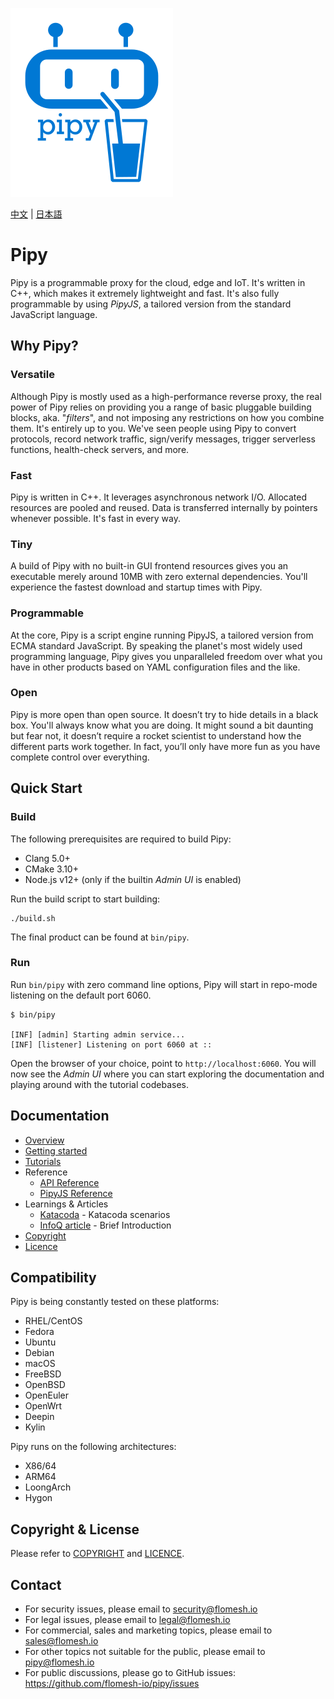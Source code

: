 ![Pipy Logo](./gui/src/images/pipy-300.png)

[中文](./README_zh.md) | [日本語](./README_jp.md)

# Pipy

Pipy is a programmable proxy for the cloud, edge and IoT. It's written in C++, which makes it extremely lightweight and fast. It's also fully programmable by using _PipyJS_, a tailored version from the standard JavaScript language.

## Why Pipy?

### Versatile

Although Pipy is mostly used as a high-performance reverse proxy, the real power of Pipy relies on providing you a range of basic pluggable building blocks, aka. "_filters_", and not imposing any restrictions on how you combine them. It's entirely up to you. We've seen people using Pipy to convert protocols, record network traffic, sign/verify messages, trigger serverless functions, health-check servers, and more.

### Fast

Pipy is written in C++. It leverages asynchronous network I/O. Allocated resources are pooled and reused. Data is transferred internally by pointers whenever possible. It's fast in every way.

### Tiny

A build of Pipy with no built-in GUI frontend resources gives you an executable merely around 10MB with zero external dependencies. You'll experience the fastest download and startup times with Pipy.

### Programmable

At the core, Pipy is a script engine running PipyJS, a tailored version from ECMA standard JavaScript. By speaking the planet's most widely used programming language, Pipy gives you unparalleled freedom over what you have in other products based on YAML configuration files and the like.

### Open

Pipy is more open than open source. It doesn’t try to hide details in a black box. You'll always know what you are doing. It might sound a bit daunting but fear not, it doesn’t require a rocket scientist to understand how the different parts work together. In fact, you’ll only have more fun as you have complete control over everything.

## Quick Start

### Build

The following prerequisites are required to build Pipy:

* Clang 5.0+
* CMake 3.10+
* Node.js v12+ (only if the builtin _Admin UI_ is enabled)

Run the build script to start building:

```
./build.sh
```

The final product can be found at `bin/pipy`.

### Run

Run `bin/pipy` with zero command line options, Pipy will start in repo-mode listening on the default port 6060.

```
$ bin/pipy

[INF] [admin] Starting admin service...
[INF] [listener] Listening on port 6060 at ::
```

Open the browser of your choice, point to `http://localhost:6060`. You will now see the _Admin UI_ where you can start exploring the documentation and playing around with the tutorial codebases.

## Documentation

* [Overview](https://flomesh.io/docs/intro/overview)
* [Getting started](https://flomesh.io/docs/getting-started/build-install)
* [Tutorials](https://flomesh.io/docs/tutorial/01-hello)
* Reference
  * [API Reference](https://flomesh.io/docs/reference/api)
  * [PipyJS Reference](https://flomesh.io/docs/reference/pjs)
* Learnings & Articles
  * [Katacoda](https://katacoda.com/flomesh-io) - Katacoda scenarios
  * [InfoQ article](https://www.infoq.com/articles/network-proxy-stream-processor-pipy/) - Brief Introduction
* [Copyright](COPYRIGHT)
* [Licence](LICENCE)

## Compatibility

Pipy is being constantly tested on these platforms:

* RHEL/CentOS
* Fedora
* Ubuntu
* Debian
* macOS
* FreeBSD
* OpenBSD
* OpenEuler
* OpenWrt
* Deepin
* Kylin

Pipy runs on the following architectures:

* X86/64
* ARM64
* LoongArch
* Hygon

## Copyright & License

Please refer to [COPYRIGHT](https://github.com/flomesh-io/pipy/blob/main/COPYRIGHT) and [LICENCE](https://github.com/flomesh-io/pipy/blob/main/LICENCE).

## Contact

* For security issues, please email to security@flomesh.io
* For legal issues, please email to legal@flomesh.io
* For commercial, sales and marketing topics, please email to sales@flomesh.io
* For other topics not suitable for the public, please email to pipy@flomesh.io
* For public discussions, please go to GitHub issues: https://github.com/flomesh-io/pipy/issues
